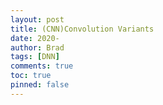 ```yaml
---
layout: post
title: (CNN)Convolution Variants
date: 2020-
author: Brad
tags: [DNN]
comments: true
toc: true
pinned: false
---
```



<!-- more -->
